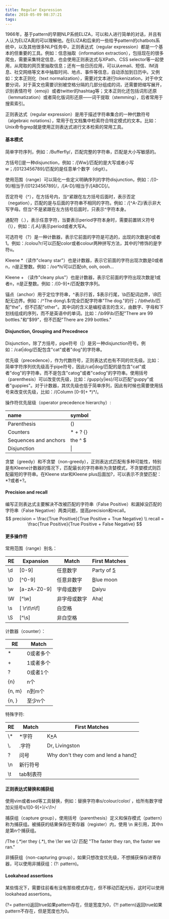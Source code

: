 ```yaml
---
title: Regular Expression
date: 2018-05-09 08:37:21
tags:
---
```


1966年，基于pattern的早期NLP系统ELIZA，可以和人进行简单的对话，并且有人认为ELIZA真的可以理解他。在ELIZA和后来的一些给予pattern的chatbots系统中，以及其他很多NLP任务中，正则表达式（regular expression）都是一个基本的但重要的工具。例如：信息抽取（information extraction），包括现在的很多爬虫，需要采集特定信息，也会使用正则表达式与XPath、CSS selector等一起使用，从爬取的网页里抽取信息；还有一些日历应用，可以从email、短信、IM消息、社交网络等文本中抽取时间、地点、事件等信息，自动添加到日历中。又例如：文本正则化（text normalization），需要对文本进行tokenization，对于中文要分词，对于英文也需要识别被空格分隔的几部分组成的词，还需要把缩写展开，识别表情符号（emoji）或者twitter的hashtag等；文本正则化还包括词形还原（lemmatization）或者简化版词形还原——词干提取（stemming），后者常用于搜索索引。

正则表达式（regular expression）是用于描述字符串集合的一种代数符号（algebraic notations），常用于在文档集中检索符合特定模式的文本。比如：Unix命令grep就是使用正则表达式进行文本检索的常用工具。

#### 基本模式

简单字符序列，例如：/Bufferfly/，匹配完整的字符串，匹配是大小写敏感的。

方括号[]是一种disjunction，例如：/[Ww]/匹配的是大写或者小写w；/[0123456789]/匹配的是任意单个数字（digit）。

使用范围（range）可以简化一些定义明确序列的字符disjunction，例如：/[0-9]/相当于/[0123456789]/，/[A-D]/相当于/[ABCD]/。

否定符号（^），在方括号内，当^紧跟在左方括号后面时，表示否定（negation），匹配的是与后面的字符串不相同的字符。例如：/\[^A-Z\]/表示非大写字母。但当^不是紧跟在左方括号后面时，只表示^字符本身。

通配符（.），表示任意字符，当要表示period字符本身时，需要前置转义符号（\），例如：/\[\.A\]/表示period或者大写A。

可选符号（?）是一种计数器，表示它前面的字符是可选的，出现的次数是0或者1。例如：/colou?r/可以匹配color或者colour两种拼写方法，其中的?修饰的是字符u。

Kleene *（读作"cleany star"）也是计数器，表示它前面的字符出现次数是0或者n，n是正整数。例如：/oo\*h/可以匹配oh, ooh, oooh...

Kleene + （读作"cleany plus"）也是计数器，表示它前面的字符出现次数是1或者n，n是正整数。例如：/[0-9]+/匹配数字序列。

锚点（anchor）用于定位字符串，^表示行首，$表示行尾，\b匹配词边界，\B匹配无边界。例如：/^The dong\\.\$/完全匹配字符串"The dog."的行；/\bthe\b/匹配"the"，但不匹配"other"。其中词的含义是编程语言的含义，由数字、字母和下划线组成的序列，而不是英语中的单词。比如：/\b99\b/匹配"There are 99 bottles."和"\$99"，但不匹配"There are 299 bottles."

#### Disjunction, Grouping and Precednece

Disjunction，除了方括号，pipe符号（|）是另一种disjunction符号。例如：/cat|dog/匹配包含"cat"或者"dog"的字符串。

优先级（precedence），作为代数符号，正则表达式也有不同的优先级。比如：简单字符序列优先级高于pipe符号，因此/cat|dog/匹配的是包含"cat"或者"dog"的字符串，而不是包含"catog"或者"cadog"的字符串。使用括号（parenthesis）可以改变优先级，比如：/gupp(y|ies)/可以匹配"guppy"或者"guppies"。对于计数器，其优先级也低于简单序列，因此有时候也需要使用括号来改变优先级，比如：/(Column [0-9]+ \*)\*/。

操作符优先层级（operator precedence hierarchy）:

| name                  | symbol   |
| :-------------------- | :------- |
| Parenthesis           | ()       |
| Counters              | * + ? {} |
| Sequences and anchors | the ^ $  |
| Disjunction           | \|       |

贪婪（greedy）和不贪婪（non-greedy），正则表达式匹配有多种可能性，特别是有Kleene计数器的情况下，匹配最长的字符串称为贪婪模式，不贪婪模式则匹配最短的字符串。在Kleene star和Kleene plus后面加?，可以表示不贪婪匹配：*?或者+?。

#### Precision and recall

编写正则表达式主要解决不改被匹配的字符串（False Positive）和漏掉没匹配的字符串（False Negative）两类问题，提高precision和recall。
$$
precision = \frac{True Positive}{True Positive + True Negative} \\
recall  = \frac{True Positive}{True Positive + False Negative}
$$

#### 更多操作符

常用范围（range）别名：

| RE   | Expansion   | Match        | First Matches     |
| ---- | ----------- | ------------ | ----------------- |
| \d   | [0-9]       | 任意数字     | Party of <u>5</u> |
| \D   | [^0-9]      | 任意非数字   | <u>B</u>lue moon  |
| \w   | [a-zA-Z0-9] | 字母或数字   | <u>D</u>aiyu      |
| \W   | [^\w]       | 非字母或数字 | Aha<u>!</u>       |
| \s   | [ \r\t\n\f] | 白空格       |                   |
| \S   | [^\s]       | 非白空格     |                   |

计数器（counter）：

| RE     | Match     |
| ------ | --------- |
| *      | 0或者多个 |
| +      | 1或者多个 |
| ?      | 0或者1个  |
| {n}    | n个       |
| {n, m} | n到m个    |
| {n, }  | 至少n个   |

特殊字符:

| RE   | Match     | First Matches                               |
| ---- | --------- | ------------------------------------------- |
| \\*  | *字符     | K<u>*</u>A                                  |
| \\.  | .字符     | Dr<u>.</u> Livingston                       |
| \?   | 问号      | Why don't they com  and lend a hand<u>?</u> |
| \n   | 新行符号  |                                             |
| \t   | tab制表符 |                                             |

#### 正则表达式替换和捕获组

使用vim或者sed等工具替换，例如：替换字符串s/colour/color/ ，给所有数字增加尖括号s/([0-9]+)/<\1>/

捕获组（capture group），使用括号（parenthesis）定义和保存模式（pattern）称为捕获组。被捕获的结果保存在寄存器（register）内，使用 \n 来引用，其中n是第n个捕获组。

/The (.\*)er they (.\*), the \1er we \2/ 匹配 "The faster they ran, the faster we ran."

非捕获组（non-capturing group），如果只想改变优先级，不想捕获保存进寄存器，可以使用非捕获组：(?: pattern)。

#### Lookahead assertions

某些情况下，需要往前看有没有那些模式存在，但不移动匹配光标，这时可以使用lookahead assertions。

(?= pattern)返回true如果pattern存在，但是宽度为0，(?! pattern)返回true如果pattern不存在，但是宽度也为0。



